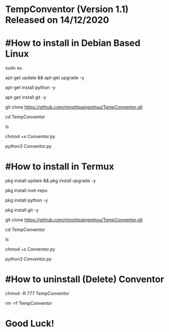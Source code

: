 # TempConventor (Version 1.1) Released on 14/12/2020

#How to install in Debian Based Linux
============================================

sudo su

apt-get update && apt-get upgrade -y

apt-get install python -y

apt-get install git -y

git clone https://github.com/minsittpaingmhuu/TempConventor.git

cd TempConventor

ls

chmod +x Conventor.py

python3 Conventor.py




#How to install in Termux
================================

pkg install update && pkg install upgrade -y

pkg install root-repo

pkg install python -y

pkg install git -y

git clone https://github.com/minsittpaingmhuu/TempConventor.git

cd TempConventor

ls

chmod +x Conventor.py

python3 Conventor.py


#How to uninstall (Delete) Conventor
=====================================

chmod -R 777 TempConventor

rm -rf TempConventor

Good Luck!
===============





